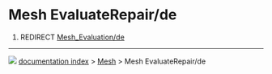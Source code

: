 # Mesh EvaluateRepair/de
1.  REDIRECT [Mesh_Evaluation/de](Mesh_Evaluation/de.md)



---
![](images/Button_right.svg) [documentation index](../README.md) > [Mesh](Mesh_Workbench.md) > Mesh EvaluateRepair/de
